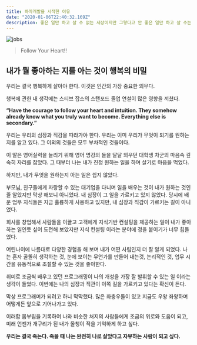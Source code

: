```yaml
---
title: 하마개발을 시작한 이유
date: "2020-01-06T22:40:32.169Z"
description: 좋은 일만 하고 살 수 없는 세상이지만 그렇다고 안 좋은 일만 하고 살 수는 없다.
---
```


![jobs](https://i.ytimg.com/vi/D1R-jKKp3NA/hqdefault.jpg)

> Follow Your Heart!! 

## 내가 뭘 좋아하는 지를 아는 것이 행복의 비밀

우리는 결국 행복하게 살아야 한다. 이것은 인간의 가장 중요한 의무다. 

행복에 관한 내 생각에는 스티브 잡스의 스탠포드 졸업 연설이 많은 영향을 끼쳤다.

**“Have the courage to follow your heart and intuition. 
They somehow already know what you truly want to become. 
Everything else is secondary.”** 

우리는 우리의 심장과 직감을 따라가야 한다. 우리는 이미 우리가 무엇이 되기를 원하는 지를 알고 있다. 그 이외의 것들은 모두 부차적인 것들이다.

이 말은 영어실력을 늘리기 위해 영어 명강의 들을 달달 외우던 대학생 차군의 마음속 깊숙히 자리를 잡았다. 그 때부터 나는 내가 진정 원하는 일을 하며 살기로 마음을 먹었다.

하지만, 내가 무엇을 원하는지 아는 일은 쉽지 않았다. 

부모님, 친구들에게 자랑할 수 있는 대기업을 다니며 일을 배우는 것이 내가 원하는 것인줄 알았지만 막상 해보니 아니었다. 내 심장이 그 일을 가르키고 있지 않았다. 당시에 배운 업무 지식들은 지금 훌륭하게 사용하고 있지만, 내 심장과 직감이 가르키는 길이 아니었다. 

회사를 창업해서 사람들을 이끌고 고객에게 지식기반 컨설팅을 제공하는 일이 내가 좋아하는 일인듯 싶어 도전해 보았지만 지식 컨설팅 이라는 분야에 정을 붙이기가 너무 힘들었다.

어린나이에 나름대로 다양한 경험을 해 보며 내가 어떤 사림인지 더 잘 알게 되었다. 나는 혼자 골똘히 생각하는 것, 눈에 보이는 무언가를 만들어 내는것, 논리적인 것, 업무 시간을 유동적으로 조절할 수 있는 것을 좋아한다.

취미로 조금씩 배우고 있던 프로그래밍이 나의 개성을 가장 잘 발휘할 수 있는 일 이라는 생각이 들었다. 이번에는 나의 심장과 직관이 이쪽 길을 가르키고 있다는 확신이 든다. 

막상 프로그래머가 되려고 하니 막막했다. 많은 좌충우돌이 있고 지금도 우왕 좌왕하며 어떻게든 앞으로 기어나가고 있다. 

이러함 몸부림을 기록하여 나와 비슷한 처지의 사람들에게 조금의 위로와 도움이 되고, 미래 언젠가 개구리가 된 내가 올챙이 적을 기억하게 하고 싶다.

**우리는 결국 죽는다. 죽을 때 나는 완전히 나로 살았다고 자부하는 사람이 되고 싶다.**





 
